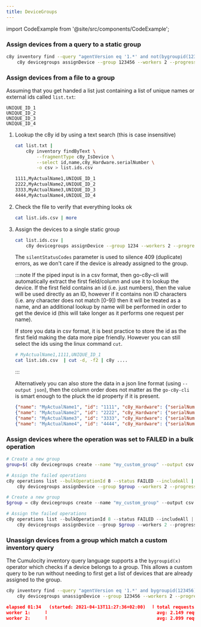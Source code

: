```yaml
---
title: DeviceGroups
---
```


import CodeExample from '@site/src/components/CodeExample';

### Assign devices from a query to a static group

<CodeExample>

```bash
c8y inventory find --query "agentVersion eq '1.*' and not(bygroupid(123456))" --includeAll |
    c8y devicegroups assignDevice --group 123456 --workers 2 --progress
```

</CodeExample>


### Assign devices from a file to a group

Assuming that you get handed a list just containing a list of unique names or external ids called `list.txt`:

```text title="file: devices.txt"
UNIQUE_ID_1
UNIQUE_ID_2
UNIQUE_ID_3
UNIQUE_ID_4
```

1. Lookup the c8y id by using a text search (this is case insensitive)

    <CodeExample>

    ```bash
    cat list.txt |
        c8y inventory findByText \
            --fragmentType c8y_IsDevice \
            --select id,name,c8y_Hardware.serialNumber \
            -o csv > list.ids.csv
    ```

    </CodeExample>

    ```bash title="Output file: list.ids.csv"
    1111,MyActualName1,UNIQUE_ID_1
    2222,MyActualName2,UNIQUE_ID_2
    3333,MyActualName3,UNIQUE_ID_3
    4444,MyActualName4,UNIQUE_ID_4
    ```

2. Check the file to verify that everything looks ok

    <CodeExample>

    ```bash
    cat list.ids.csv | more
    ```

    </CodeExample>

3. Assign the devices to a single static group

    <CodeExample>

    ```bash
    cat list.ids.csv |
        c8y devicegroups assignDevice --group 1234 --workers 2 --progress --silentStatusCodes 409
    ```

    </CodeExample>

    The `silentStatusCodes` parameter is used to silence 409 (duplicate) errors, as we don't care if the device is already assigned to the group.

    :::note
    If the piped input is in a csv format, then go-c8y-cli will automatically extract the first field/column and use it to lookup the device. If the first field contains an id (i.e. just numbers), then the value will be used directly as an ID, however if it contains non ID characters (i.e. any character does not match [0-9]) then it will be treated as a name, and an additional lookup by name will be performed in order to get the device id (this will take longer as it performs one request per name).

    If store you data in csv format, it is best practice to store the id as the first field making the data more pipe friendly. However you can still select the ids using the linux command `cut`.

    ```bash
    # MyActualName1,1111,UNIQUE_ID_1
    cat list.ids.csv  | cut -d, -f2 | c8y ....
    ```
    :::
    
    Alternatively you can also store the data in a json line format (using `--output json`), then the column order does not matter as the `go-c8y-cli` is smart enough to the pluck the id property if it is present.

    ```json title="Output: Example JSON lines"
    {"name": "MyActualName1", "id": "1111", "c8y_Hardware": {"serialNumber": "UNIQUE_ID_1"}}
    {"name": "MyActualName2", "id": "2222", "c8y_Hardware": {"serialNumber": "UNIQUE_ID_2"}}
    {"name": "MyActualName3", "id": "3333", "c8y_Hardware": {"serialNumber": "UNIQUE_ID_3"}}
    {"name": "MyActualName4", "id": "4444", "c8y_Hardware": {"serialNumber": "UNIQUE_ID_4"}}    
    ```

### Assign devices where the operation was set to FAILED in a bulk operation

<CodeExample>

```bash
# Create a new group
group=$( c8y devicegroups create --name "my_custom_group" --output csv --select id )

# Assign the failed operations
c8y operations list --bulkOperationId 8 --status FAILED --includeAll |
    c8y devicegroups assignDevice --group $group --workers 2 --progress --silentStatusCodes 409
```

```powershell
# Create a new group
$group = c8y devicegroups create --name "my_custom_group" --output csv --select id

# Assign the failed operations
c8y operations list --bulkOperationId 8 --status FAILED --includeAll |
    c8y devicegroups assignDevice --group $group --workers 2 --progress --silentStatusCodes 409
```

</CodeExample>

### Unassign devices from a group which match a custom inventory query

The Cumulocity inventory query language supports a the `bygroupid(x)` operator which checks if a device belongs to a group. This allows a custom query to be run without needing to first get a list of devices that are already assigned to the group. 


<CodeExample>

```bash
c8y inventory find --query "agentVersion eq '1.*' and bygroupid(123456)" --includeAll |
    c8y devicegroups unassignDevice --group 123456 --workers 2 --progress
```

</CodeExample>

```json title="Output"
elapsed 01:34   (started: 2021-04-13T11:27:36+02:00)  ⠸ total requests sent:  399
worker 1:     ⠸                                         avg: 2.149 request/s
worker 2:     ⠸                                         avg: 2.099 request/s
```
